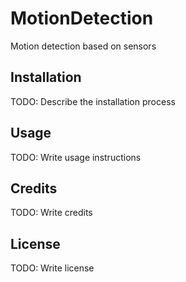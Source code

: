 # MotionDetection
Motion detection based on sensors
## Installation
TODO: Describe the installation process
## Usage
TODO: Write usage instructions
## Credits
TODO: Write credits
## License
TODO: Write license
